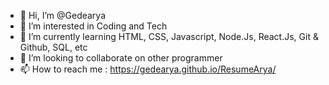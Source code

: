 - 👋 Hi, I’m @Gedearya
- 👀 I’m interested in Coding and Tech
- 🌱 I’m currently learning HTML, CSS, Javascript, Node.Js, React.Js, Git & Github, SQL, etc
- 💞️ I’m looking to collaborate on other programmer
- 📫 How to reach me : https://gedearya.github.io/ResumeArya/

<!---
Gedearya/Gedearya is a ✨ special ✨ repository because its `README.md` (this file) appears on your GitHub profile.
You can click the Preview link to take a look at your changes.
--->
